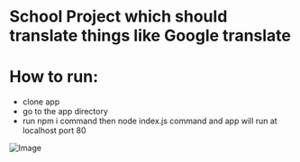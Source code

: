 # School Project which should translate things like Google translate
# How to run:
- clone app
- go to the app directory
- run npm i command then node index.js command and app will run at localhost port 80

![Image](https://i.imgur.com/eOtvTMV.gif)
